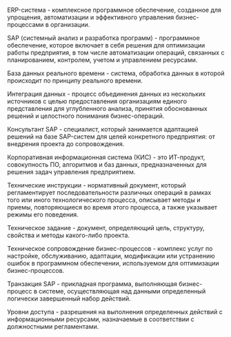 ERP-система - комплексное программное обеспечение, созданное для упрощения, автоматизации и эффективного управления бизнес-процессами в организации.

SAP (системный анализ и разработка программ) - программное обеспечение, которое включает в себя решения для оптимизации работы предприятия, в том числе автоматизации операций, связанных с планированием, контролем, учетом и управлением ресурсами.

База данных реального времени - система, обработка данных в которой происходит по принципу реального времени.

Интеграция данных - процесс объединения данных из нескольких источников с целью предоставления организациям единого представления для углубленного анализа, принятия обоснованных решений и целостного понимания бизнес-операций.

Консультант SAP - специалист, который занимается адаптацией решений на базе SAP-систем для целей конкретного предприятия: от внедрения проекта до сопровождения.

Корпоративная информационная система (КИС) - это ИТ-продукт, совокупность ПО, алгоритмов и баз данных, предназначенных для решения задач управления предприятием.

Технические инструкции - нормативный документ, который регламентирует последовательности различных операций в рамках того или иного технологического процесса, описывает методы и приемы, повторяющиеся во время этого процесса, а также указывает режимы его поведения.

Техническое задание - документ, определяющий цель, структуру, свойства и методы какого-либо проекта.

Техническое сопровождение бизнес-процессов - комплекс услуг по настройке, обслуживанию, адаптации, модификации или устранению ошибок в программном обеспечении, используемом для оптимизации бизнес-процессов.

Транзакция SAP - прикладная программа, выполняющая бизнес-процесс в системе, осуществляющая над данными определенный логически завершенный набор действий.

Уровни доступа - разрешения на выполнения определенных действий с информационными ресурсами, назначаемые в соответствии с должностными регламентами.


